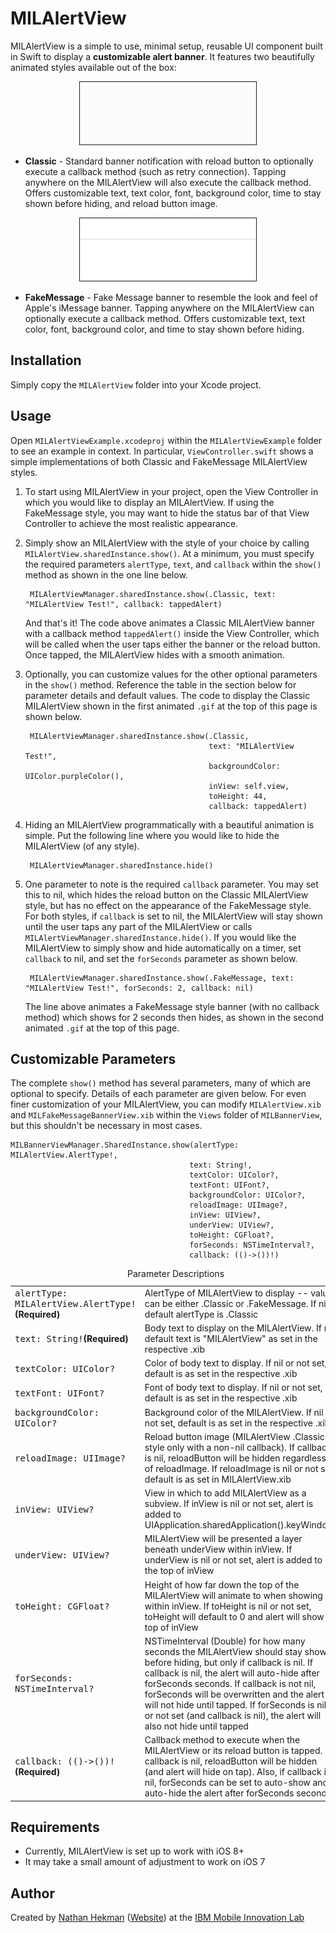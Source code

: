 MILAlertView
=======================

MILAlertView is a simple to use, minimal setup, reusable UI component built in Swift to display a __customizable alert banner__. It features two beautifully animated styles available out of the box:

<p align="center">
<img src="classic_banner.gif"  alt="Drawing" height=100 border=1 /></p>

* __Classic__ - Standard banner notification with reload button to optionally execute a callback method (such as retry connection). Tapping anywhere on the MILAlertView will also execute the callback method. Offers customizable text, text color, font, background color, time to stay shown before hiding, and reload button image.
	
<p align="center">
<img src="fake_message_banner.gif"  alt="Drawing" height=100 border=1 /></p>
	
* __FakeMessage__ - Fake Message banner to resemble the look and feel of Apple's iMessage banner. Tapping anywhere on the MILAlertView can optionally execute a callback method. Offers customizable text, text color, font, background color, and time to stay shown before hiding.

## Installation

Simply copy the `MILAlertView` folder into your Xcode project.


## Usage

Open `MILAlertViewExample.xcodeproj` within the `MILAlertViewExample` folder to see an example in context. In particular, `ViewController.swift` shows a simple implementations of both Classic and FakeMessage MILAlertView styles.

1. To start using MILAlertView in your project, open the View Controller in which you would like to display an MILAlertView. If using the FakeMessage style, you may want to hide the status bar of that View Controller to achieve the most realistic appearance.
	
1. Simply show an MILAlertView with the style of your choice by calling `MILAlertView.sharedInstance.show()`. At a minimum, you must specify the required parameters `alertType`, `text`, and `callback` within the `show()` method as shown in the one line below.

        MILAlertViewManager.sharedInstance.show(.Classic, text: "MILAlertView Test!", callback: tappedAlert)
        
	And that's it! The code above animates a Classic MILAlertView banner with a callback method `tappedAlert()` inside the View Controller, which will be called when the user taps either the banner or the reload button. Once tapped, the MILAlertView hides with a smooth animation.

1. Optionally, you can customize values for the other optional parameters in the `show()` method. Reference the table in the section below for parameter details and default values. The code to display the Classic MILAlertView shown in the first animated `.gif` at the top of this page is shown below.

        MILAlertViewManager.sharedInstance.show(.Classic,
        										text: "MILAlertView Test!", 
        										backgroundColor: UIColor.purpleColor(), 
        										inView: self.view, 
        										toHeight: 44, 
        										callback: tappedAlert)
        
1. Hiding an MILAlertView programmatically with a beautiful animation is simple. Put the following line where you would like to hide the MILAlertView (of any style).

        MILAlertViewManager.sharedInstance.hide()

1. One parameter to note is the required `callback` parameter. You may set this to nil, which hides the reload button on the Classic MILAlertView style, but has no effect on the appearance of the FakeMessage style. For both styles, if `callback` is set to nil, the MILAlertView will stay shown until the user taps any part of the MILAlertView or calls `MILAlertViewManager.sharedInstance.hide()`. If you would like the MILAlertView to simply show and hide automatically on a timer, set `callback` to nil, and set the `forSeconds` parameter as shown below.
        
        MILAlertViewManager.sharedInstance.show(.FakeMessage, text: "MILAlertView Test!", forSeconds: 2, callback: nil)
        
	The line above animates a FakeMessage style banner (with no callback method) which shows for 2 seconds then hides, as shown in the second animated `.gif` at the top of this page.
	
## Customizable Parameters
The complete `show()` method has several parameters, many of which are optional to specify. Details of each parameter are given below. For even finer customization of your MILAlertView, you can modify `MILAlertView.xib` and `MILFakeMessageBannerView.xib` within the `Views` folder of `MILBannerView`, but this shouldn't be necessary in most cases.

	MILBannerViewManager.SharedInstance.show(alertType: MILAlertView.AlertType!, 
											text: String!, 
											textColor: UIColor?, 
											textFont: UIFont?, 
											backgroundColor: UIColor?, 
											reloadImage: UIImage?, 
											inView: UIView?, 
											underView: UIView?, 
											toHeight: CGFloat?, 
											forSeconds: NSTimeInterval?, 
											callback: (()->())!)

<table>
  <caption>Parameter Descriptions</caption>
  <tr>
    <td><tt>alertType: MILAlertView.AlertType!</tt><b>(Required)</b></td>
    <td>AlertType of MILAlertView to display -- value can be either .Classic or .FakeMessage. If nil, default alertType is .Classic</td>
  </tr>
  <tr>
    <td><tt>text: String!</tt><b>(Required)</b></td>
    <td>Body text to display on the MILAlertView. If nil, default text is "MILAlertView" as set in the respective .xib</td>
  </tr>
  <tr>
    <td><tt>textColor: UIColor?</tt></td>
    <td>Color of body text to display. If nil or not set, default is as set in the respective .xib</td>
  </tr>
  <tr>
    <td><tt>textFont: UIFont?</tt></td>
    <td>Font of body text to display. If nil or not set, default is as set in the respective .xib</td>
  </tr>
  <tr>
    <td><tt>backgroundColor: UIColor?</tt></td>
    <td>Background color of the MILAlertView. If nil or not set, default is as set in the respective .xib</td>
  </tr>
    <tr>
    <td><tt>reloadImage: UIImage?</tt></td>
    <td>Reload button image (MILAlertView .Classic style only with a non-nil callback). If callback is nil, reloadButton will be hidden regardless of reloadImage. If reloadImage is nil or not set, default is as set in MILAlertView.xib</td>
  </tr>
  <tr>
    <td><tt>inView: UIView?</td>
    <td>View in which to add MILAlertView as a subview. If inView is nil or not set, alert is added to UIApplication.sharedApplication().keyWindow!</td>
  </tr>
  <tr>
    <td><tt>underView: UIView?</tt></td>
    <td>MILAlertView will be presented a layer beneath underView within inView. If underView is nil or not set, alert is added to the top of inView</td>
  </tr>
  <tr>
    <td><tt>toHeight: CGFloat?</tt></td>
    <td>Height of how far down the top of the MILAlertView will animate to when showing within inView. If toHeight is nil or not set, toHeight will default to 0 and alert will show at top of inView</td>
  </tr>
  <tr>
    <td><tt>forSeconds: NSTimeInterval?</tt></td>
    <td>NSTimeInterval (Double) for how many seconds the MILAlertView should stay shown before hiding, but only if callback is nil. If callback is nil, the alert will auto-hide after forSeconds seconds. If callback is not nil, forSeconds will be overwritten and the alert will not hide until tapped. If forSeconds is nil or not set (and callback is nil), the alert will also not hide until tapped</td>
  </tr>
    <tr>
    <td><tt>callback: (()->())!</tt><b>(Required)</b></td>
    <td>Callback method to execute when the MILAlertView or its reload button is tapped. If callback is nil, reloadButton will be hidden (and alert will hide on tap). Also, if callback is nil, forSeconds can be set to auto-show and auto-hide the alert after forSeconds seconds</td>
  </tr>
</table>

## Requirements
* Currently, MILAlertView is set up to work with iOS 8+
* It may take a small amount of adjustment to work on iOS 7

## Author

Created by [Nathan Hekman](https://github.com/nathan-hekman)
([Website](http://nathanhekman.com)) at the [IBM Mobile Innovation Lab](http://www-969.ibm.com/innovation/milab/)

